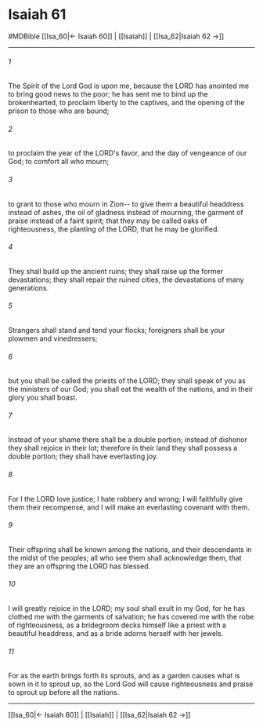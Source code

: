 # Isaiah 61
#MDBible
[[Isa_60|← Isaiah 60]] | [[Isaiah]] | [[Isa_62|Isaiah 62 →]]

***

###### 1 

The Spirit of the Lord God is upon me, because the LORD has anointed me to bring good news to the poor; he has sent me to bind up the brokenhearted, to proclaim liberty to the captives, and the opening of the prison to those who are bound; 

###### 2 

to proclaim the year of the LORD's favor, and the day of vengeance of our God; to comfort all who mourn; 

###### 3 

to grant to those who mourn in Zion-- to give them a beautiful headdress instead of ashes, the oil of gladness instead of mourning, the garment of praise instead of a faint spirit; that they may be called oaks of righteousness, the planting of the LORD, that he may be glorified. 

###### 4 

They shall build up the ancient ruins; they shall raise up the former devastations; they shall repair the ruined cities, the devastations of many generations. 

###### 5 

Strangers shall stand and tend your flocks; foreigners shall be your plowmen and vinedressers; 

###### 6 

but you shall be called the priests of the LORD; they shall speak of you as the ministers of our God; you shall eat the wealth of the nations, and in their glory you shall boast. 

###### 7 

Instead of your shame there shall be a double portion; instead of dishonor they shall rejoice in their lot; therefore in their land they shall possess a double portion; they shall have everlasting joy. 

###### 8 

For I the LORD love justice; I hate robbery and wrong; I will faithfully give them their recompense, and I will make an everlasting covenant with them. 

###### 9 

Their offspring shall be known among the nations, and their descendants in the midst of the peoples; all who see them shall acknowledge them, that they are an offspring the LORD has blessed. 

###### 10 

I will greatly rejoice in the LORD; my soul shall exult in my God, for he has clothed me with the garments of salvation; he has covered me with the robe of righteousness, as a bridegroom decks himself like a priest with a beautiful headdress, and as a bride adorns herself with her jewels. 

###### 11 

For as the earth brings forth its sprouts, and as a garden causes what is sown in it to sprout up, so the Lord God will cause righteousness and praise to sprout up before all the nations. 

***

[[Isa_60|← Isaiah 60]] | [[Isaiah]] | [[Isa_62|Isaiah 62 →]]
